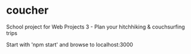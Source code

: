# coucher
School project for Web Projects 3 - Plan your hitchhiking &amp; couchsurfing trips

Start with 'npm start' and browse to localhost:3000
